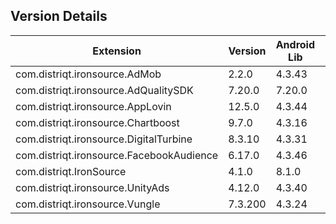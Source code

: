 ## Version Details

| Extension | Version | Android Lib | iOS Lib |
| --- | --- | --- | --- |
| com.distriqt.ironsource.AdMob | 2.2.0 | 4.3.43 | 4.3.54 |
| com.distriqt.ironsource.AdQualitySDK | 7.20.0 | 7.20.0 | 7.20.0 |
| com.distriqt.ironsource.AppLovin | 12.5.0 | 4.3.44 | 4.3.46 |
| com.distriqt.ironsource.Chartboost | 9.7.0 | 4.3.16 | 4.3.18 |
| com.distriqt.ironsource.DigitalTurbine | 8.3.10 | 4.3.31 | 4.3.34 |
| com.distriqt.ironsource.FacebookAudience | 6.17.0 | 4.3.46 | 4.3.45 |
| com.distriqt.IronSource | 4.1.0 | 8.1.0 | 8.1.0 |
| com.distriqt.ironsource.UnityAds | 4.12.0 | 4.3.40 | 4.3.40 |
| com.distriqt.ironsource.Vungle | 7.3.200 | 4.3.24 | 4.3.35 |
